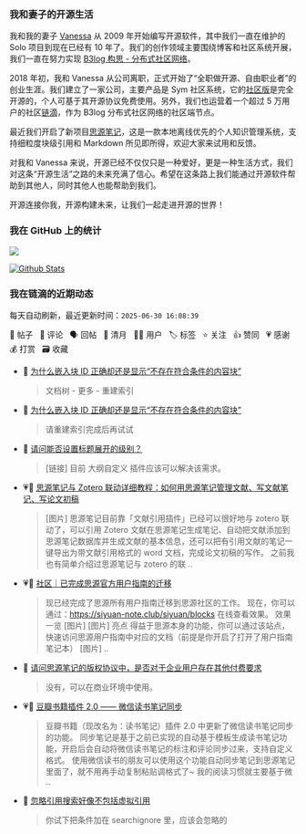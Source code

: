 ### 我和妻子的开源生活

我和我的妻子 [Vanessa](https://github.com/Vanessa219) 从 2009 年开始编写开源软件，其中我们一直在维护的 Solo 项目到现在已经有 10 年了。我们的创作领域主要围绕博客和社区系统开展，我们一直在努力实现 [B3log 构思 - 分布式社区网络](https://ld246.com/article/1546941897596)。

2018 年初，我和 Vanessa 从公司离职，正式开始了“全职做开源、自由职业者”的创业生涯。我们建立了一家公司，主要产品是 Sym 社区系统，它的[社区版](https://github.com/88250/symphony)是完全开源的，个人可基于其开源协议免费使用。另外，我们也运营着一个超过 5 万用户的社区[链滴](https://ld246.com)，作为 B3log 分布式社区网络的社区端节点。

最近我们开启了新项目[思源笔记](https://github.com/siyuan-note/siyuan)，这是一款本地离线优先的个人知识管理系统，支持细粒度块级引用和 Markdown 所见即所得，欢迎大家来试用和反馈。

对我和 Vanessa 来说，开源已经不仅仅只是一种爱好，更是一种生活方式，我们对这条“开源生活”之路的未来充满了信心。希望在这条路上我们能通过开源软件帮助到其他人，同时其他人也能帮助到我们。

开源连接你我，开源构建未来，让我们一起走进开源的世界！

### 我在 GitHub 上的统计

<a title="Hits" target="_blank" href="https://github.com/88250/88250"><img src="https://hits.b3log.org/88250/88250.svg"></a>

[![Github Stats](https://github-readme-stats.vercel.app/api?username=88250&theme=tokyonight&show_icons=true)](https://github.com/88250)

<!--events start -->

### 我在链滴的近期动态

每天自动刷新，最近更新时间：`2025-06-30 16:08:39`

📝 帖子 &nbsp; 💬 评论 &nbsp; 🗣 回帖 &nbsp; 🌙 清月 &nbsp; 👨‍💻 用户 &nbsp; 🏷️ 标签 &nbsp; ⭐️ 关注 &nbsp; 👍 赞同 &nbsp; 💗 感谢 &nbsp; 💰 打赏 &nbsp; 🗃 收藏

* 💬 [为什么嵌入块 ID 正确却还是显示“不存在符合条件的内容块”](https://ld246.com/article/1751252734576/comment/1751255190092#comments)

  > 文档树 - 更多 - 重建索引
* 💬 [为什么嵌入块 ID 正确却还是显示“不存在符合条件的内容块”](https://ld246.com/article/1751252734576/comment/1751252820272#comments)

  > 请重建索引完成后再试试
* 💬 [请问能否设置标题展开的级别？](https://ld246.com/article/1751252331090/comment/1751252447954#comments)

  > [链接] 目前 大纲自定义 插件应该可以解决该需求。
* 💗📝 [思源笔记与 Zotero 联动详细教程：如何用思源笔记管理文献、写文献笔记、写论文初稿](https://ld246.com/article/1751194855664)

  > [图片] 思源笔记目前靠「文献引用插件」已经可以很好地与 zotero 联动了，可以引用 Zotero 文献在思源笔记生成笔记、自动把文献添加到思源笔记数据库并生成文献的基本信息，还可以把有引用文献的笔记一键导出为带文献引用格式的 word 文档，完成论文初稿的写作。 之前我也有简单介绍过思源笔记与 zotero 的联 ..
* 💗📝 [社区｜已完成思源官方用户指南的迁移](https://ld246.com/article/1751215681882)

  > 现已经完成了思源所有用户指南迁移到思源社区的工作。 现在，你可以通过：https://siyuan-note.club/siyuan/blocks 在线查看效果。 效果一览 [图片] [图片] 亮点 得益于思源本身的功能，你可以通过该站点，快速访问思源用户指南中对应的文档（前提是你开启了打开了用户指南笔记本） [图片] ..
* 💬 [请问思源笔记的版权协议中，是否对于企业用户存在其他付费要求](https://ld246.com/article/1751157270799/comment/1751159300703#comments)

  > 没有，可以在商业环境中使用。
* 💗📝 [豆瓣书籍插件 2.0 —— 微信读书笔记同步](https://ld246.com/article/1751002838632)

  > 豆瓣书籍（现改名为：读书笔记）插件 2.0 中更新了微信读书笔记同步的功能。 同步笔记是基于之前已实现的自动基于模板生成读书笔记功能，开启后会自动将微信读书笔记的标注和评论同步过来，支持自定义格式。 使用微信读书的朋友可以使用这个功能自动同步笔记到思源笔记里面了，就不用再手动复制粘贴调格式了~ 我的阅读习惯就主要基于微 ..
* 💬 [忽略引用搜索好像不包括虚拟引用](https://ld246.com/article/1750948865251/comment/1750997724689#comments)

  > 你试下把条件加在 searchignore 里，应该会忽略的


<!--events end -->

